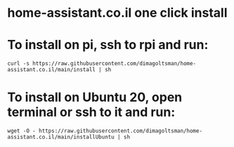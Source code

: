 # home-assistant.co.il one click install

# To install on pi, ssh to rpi and run:

```
curl -s https://raw.githubusercontent.com/dimagoltsman/home-assistant.co.il/main/install | sh
```


# To install on Ubuntu 20, open terminal or ssh to it and run:

```
wget -O - https://raw.githubusercontent.com/dimagoltsman/home-assistant.co.il/main/installUbuntu | sh
```
